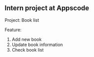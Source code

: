## Intern project at Appscode
Project: Book list

Feature:
  1) Add new book
  2) Update book information
  3) Check book list
